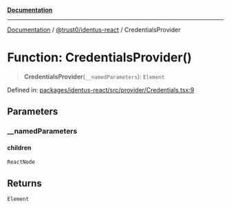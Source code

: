 [**Documentation**](../../../README.md)

***

[Documentation](../../../README.md) / [@trust0/identus-react](../README.md) / CredentialsProvider

# Function: CredentialsProvider()

> **CredentialsProvider**(`__namedParameters`): `Element`

Defined in: [packages/identus-react/src/provider/Credentials.tsx:9](https://github.com/trust0-project/identus/blob/6fd634152259b54553765c700f2d701e133e4807/packages/identus-react/src/provider/Credentials.tsx#L9)

## Parameters

### \_\_namedParameters

#### children

`ReactNode`

## Returns

`Element`
